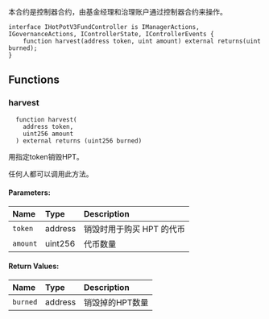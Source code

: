 本合约是控制器合约，由基金经理和治理账户通过控制器合约来操作。

```solidity
interface IHotPotV3FundController is IManagerActions, IGovernanceActions, IControllerState, IControllerEvents {
    function harvest(address token, uint amount) external returns(uint burned);
}
```

## Functions
### harvest
```solidity
  function harvest(
    address token,
    uint256 amount
  ) external returns (uint256 burned)
```
用指定token销毁HPT。

任何人都可以调用此方法。

#### Parameters:
| Name | Type | Description                                                          |
| :--- | :--- | :------------------------------------------------------------------- |
|`token` | address | 销毁时用于购买 HPT 的代币
|`amount` | uint256 | 代币数量

#### Return Values:
| Name                           | Type          | Description                                                                  |
| :----------------------------- | :------------ | :--------------------------------------------------------------------------- |
|`burned`| address | 销毁掉的HPT数量

